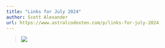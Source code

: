 ```yaml
---
title: "Links for July 2024"
author: Scott Alexander
url: https://www.astralcodexten.com/p/links-for-july-2024
---
```


> ![](https://substackcdn.com/image/fetch/w_1456,c_limit,f_auto,q_auto:good,fl_progressive:steep/https%3A%2F%2Fsubstack-post-media.s3.amazonaws.com%2Fpublic%2Fimages%2F67077fc9-58ee-4d8e-ac90-481e5ca6962a_587x176.png)



